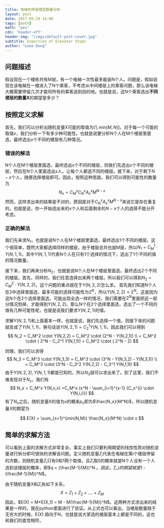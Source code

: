 ```yaml
---
title: 电梯的停留楼层数量分析
layout: post
date: 2017-05-29 14:00
tags: [math]
math: "yes"
cdn: 'header-off'
header-img: "/imgs/default-post-cover.jpg"
subtitle: Expection of Elevator Stops
author: "Leon Dong"
---
```


## 问题描述
假设现在一个楼栋共有M层，有一个电梯一次性最多能装N个人。问题是，假如说现在该电梯在一楼进入了N个乘客，不考虑从中间楼层上的乘客问题，那么该电梯大概需要停留几次才能将所有的乘客送到目的地。也就是说，这N个乘客选出**不同楼层的数量X**的期望是多少？


## 按照定义求解
首先，我们可以分析出随机变量X可能的取值为$[1,min(M,N)]$，对于每一个可能的取值$x$，我们分析一下有多少种可能性。也就是说要分析N个人在M个楼层里面选，最终选出$x$个不同的楼层有几种情况。

### 错误的解法
N个人在M个楼层里面选，最终选出$x$个不同的楼层，则我们先选出$x$个不同的楼层，然后在N个人里面选出$x$人，让每个人都选不同的楼层。接下来，对于剩下$N-x$个人，随便选择楼层即可。因此，按照这种思路，我们可以得到可能性的数量为
$$
N_x = C_M^x C_N^x A_x^x M^{N-x}
$$
然而，这样求出来的结果是不对的，原因是对于$C_N^x A_x^x M^{N-x}$来说它是存在重复的。也就是说，你一开始选出来的$x$个人和后面剩余的$N-x$个人的选择不能分开考虑。

### 正确的解法
我们先来求$N_1$，也就是说N个人在M个楼层里面选，最终选出1个不同的楼层。这个很简单，既然大家都选择同样的楼层，由于楼层总共也就M层，所以$N_1 = C_M^1 \cdot Y(N,1,1)$。其中$Y(N,1,1)$代表N个人在只有1个选择的情况下，选出了1个不同的值的情况数量。

接下来，我们再来分析$N_2$，也就是说N个人在M个楼层里面选，最终选出2个不同的楼层。首先，同样的，我们任意选择出来两个楼层。所以我们可以得到$N_2 = C_M^2 \cdot Y(N,2,2)$。这个问题的重点就在于$Y(N,2,2)$怎么求。
首先我们知道N个人在2中选择里面选，最多可能的选择可能性为$2^N$，所以$Y(N,2,2) < 2^N$。这是因为这N个在2个选择里面选，可能出现全选一样的情况，我们需要在$2^N$里面把这一部分情况剪掉，才能得到$Y(N,2,2)$。那么N个在2个选择里面选，选出了一个不同的值有几种可能性呢，也就是说我们要求$Y(N,2,1)$的值。

求解$Y(N,2,1)$和上面基本一样，也就是说，我们先选择一个值，则接下来的问题就变成了$Y(N,1,1)$，换句话说$Y(N,2,1) = C_2^1 Y(N,1,1)$，因此我们可以得到
$$
N_2 = C_M^2 \cdot Y(N,2,2) =  C_M^2 \cdot (2^N -  Y(N,2,1))  \\
=  C_M^2 \cdot ( 2^N -  C_2^1 Y(N,1,1)) =  C_M^2 \cdot ( 2^N - 2)
$$

同理，我们可以求得
$$
N_3 = C_M^3 \cdot Y(N,3,3) = C_M^3 \cdot (3^N -  Y(N,3,2) - Y(N,3,1)) \\
= C_M^3 \cdot (3^N -  C_3^2 Y(N,2,2) - C_3^1 Y(N,1,1))
$$
由于$Y(N,2,2),Y(N,1,1)$都是已知的，所以$N_3$就可以求出来了。到了这里，我们不难发现对于$N_x$，我们有
$$
N_x = C_M^x Y(N,x,x) =C_M^x (x^N - \sum_{i=1}^{x-1} {C_x^{i} \cdot Y(N,i,i)})
$$
有了$N_x$之后，随机变量X的值为$x$的概率$p_x$即为$\frac{N_x}{M^N}$，所以随机变量$X$的期望为

$$
E(X)  = \sum_{x=1}^{min(N,M)} \frac{N_x}{M^N} \cdot x
$$

## 简单的求解方法
可以看到上面的求解方式非常复杂，事实上我们只要利用期望的线性性质对随机变量进行拆分即可很快的求解该问题。定义随机变量$Z_i$代表在电梯在第$i$个楼层停留的次数，则随机变量$Z_i$只有0和1两个取值，且$Z_i$取0的概率就是N个人没有一个人选到该楼层的概率，即$q = (\frac{M-1}{M})^N $。因此，$Z_i$的期望就是$1 -(\frac{M-1}{M})^N$。

由于随机变量$X$和$Z_i$有如下关系，
$$
X = Z_1 + Z_2 + .... +Z_M
$$
因此，$E(X) = M*E(X_1) = M - M(\frac{M-1}{M})^N$。这两种方式求出来的结果是一样的，我在python里面进行了验证。从上式也可以看出，当楼层数量趋于无穷大的时候，E(X) 趋向于N，也就是说大家选的楼层基本上都是不同的，这也和我们的直觉相符。
